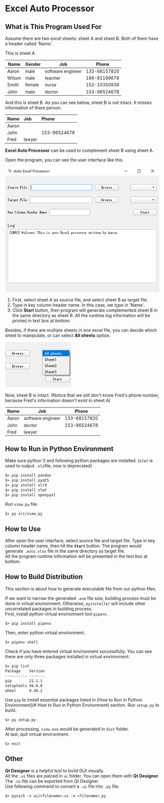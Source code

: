 # Excel Auto Processor 

## What is This Program Used For

Assume there are two excel sheets: sheet A and sheet B. Both of them have a header called 'Name'.

This is sheet A.

| Name   | Gender | Job               | Phone        |
| ------ | ------ | ----------------- | ------------ |
| Aaron  | male   | software engineer | 133-68157820 |
| Wilson | male   | teacher           | 186-81199679 |
| Smith  | female | nurse             | 152-10350939 |
| John   | male   | doctor            | 153-96524678 |

And this is sheet B. As you can see below, sheet B is not intact. It misses information of there person.

| Name  | Job    | Phone        |
| :---- | :----- | :----------- |
| Aaron |        |              |
| John  |        | 153-96524678 |
| Fred  | lawyer |              |

**Excel Auto Processor** can be used to complement sheet B using sheet A.

Open the program, you can see the user interface like this. 

![image](assets/GUI.png)

1. First, select sheet A as source file, and select sheet B as target file. 
2. Type in key column header name. In this case, we type in 'Name'.
3. Click **Start** button, then program will generate complemented sheet B in the same directory as sheet B. All the runtime log information will be printed in text box at bottom.

Besides, if there are multiple sheets in one excel file, you can decide which sheet to manipulate, or can select **All sheets** option.

![image](assets/sheetSelect.png)

Now, sheet B is intact. (Notice that we still don't know Fred's phone number, because Fred's information doesn't exist in sheet A)

| Name  | Job               | Phone        |
| ----- | ----------------- | ------------ |
| Aaron | software engineer | 133-68157820 |
| John  | doctor            | 153-96524678 |
| Fred  | lawyer            |              |



## How to Run in Python Environment

Make sure python 3 and following python packages are installed. (`xlwt` is used to output `.xls`file, now is deprecated)
``` shell
$> pip install pandas
$> pip install pyqt5
$> pip install xlrd
$> pip install xlwt
$> pip install openpyxl
```
Run `view.py` file.
``` shell
$> py src/view.py
```



## How to Use

After open the user interface, select source file and target file. Type in key column header name, then hit the **`Start`** button. The program would generate `.auto.xlsx` file in the same directory as target file.  
All the program runtime information will be presented in the text box at bottom.



## How to Build Distribution
This section is about how to generate executable file from our python files. 

If we want to narrow the generated `.exe` file size, building process must be done in virtual environment. Otherwise, `pyinstaller` will include other uncorrelated packages in building process.  
First, install python virtual environment tool `pipenv`.

``` shell
$> pip install pipenv
```

Then, enter python virtual environment.

``` shell
$> pipenv shell
```

Check if you have entered virtual environment successfully. You can see there are only three packages installed in virtual environment.

``` shell
$> pip list
Package    Version
---------- -------
pip        21.1.1
setuptools 56.0.0
wheel      0.36.2
```

Use `pip` to install essential packages listed in [How to Run in Python Environment](# How to Run in Python Environment) section.
Run `setup.py` to build.  

``` shell
$> py setup.py
```
After processing, `view.exe` would be generated in `dist` folder.  
At last, quit virtual environment.

``` shell
$> exit
```



## Other
**Qt Designer** is a helpful tool to build GUI visually.  
All the `.ui` files are palced in `ui` folder. You can open them with **Qt Designer**.
The `.ui` file can be exported from Qt Designer.  
Use following command to convert a `.ui` file into `.py` file.
``` shell
$> pyuic5 -x ui/<filename>.ui -o <filename>.py
```
